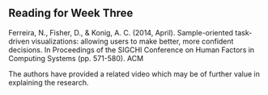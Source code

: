 ## Reading for Week Three
Ferreira, N., Fisher, D., & Konig, A. C. (2014, April). Sample-oriented task-driven visualizations: allowing users to make better, more confident decisions. In Proceedings of the SIGCHI Conference on Human Factors in Computing Systems (pp. 571-580). ACM

The authors have provided a related video which may be of further value in explaining the research.
